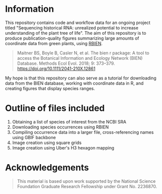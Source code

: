 # Information

This repository contains code and workflow data for an ongoing project titled "Sequencing historical RNA: unrealized potential to increase understanding of the plant tree of life".
The aim of this repository is to produce publication-quality figures summarizing large amounts of coordinate data from green plants, using [RBIEN](https://bien.nceas.ucsb.edu/bien/tools/rbien/). 

> Maitner BS, Boyle B, Casler N, et al. The bien r package: A tool to access the Botanical Information and Ecology Network (BIEN) Database. Methods Ecol Evol. 2018; 9: 373–379. https://doi.org/10.1111/2041-210X.12861

My hope is that this repository can also serve as a tutorial for downloading data from the BIEN database, working with coordinate data in R, and creating figures that display species ranges.

# Outline of files included

1. Obtaining a list of species of interest from the NCBI SRA
2. Downloading species occurrences using RBIEN
3. Compiling occurrence data into a larger file, cross-referencing names using GBIF backbone
4. Image creation using square grids
5. Image creation using Uber's H3 hexagon mapping


# Acknowledgements #

> This material is based upon work supported by the National Science Foundation Graduate Research Fellowship under Grant No. 2236870.
